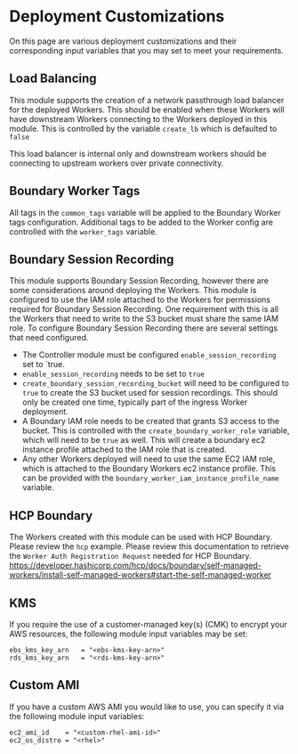# Deployment Customizations

On this page are various deployment customizations and their corresponding input variables that you may set to meet your requirements.

## Load Balancing

This module supports the creation of a network passthrough load balancer for the deployed Workers. This should be enabled when these Workers will have downstream Workers connecting to the Workers deployed in this module. This is controlled by the variable `create_lb` which is defaulted to `false`

This load balancer is internal only and downstream workers should be connecting to upstream workers over private connectivity.

## Boundary Worker Tags

All tags in the `common_tags` variable will be applied to the Boundary Worker tags configuration. Additional tags to be added to the Worker config are controlled with the `worker_tags` variable.

## Boundary Session Recording

This module supports Boundary Session Recording, however there are some considerations around deploying the Workers. This module is configured to use the IAM role attached to the Workers for permissions required for Boundary Session Recording. One requirement with this is all the Workers that need to write to the S3 bucket must share the same IAM role. To configure Boundary Session Recording there are several settings that need configured.

- The Controller module must be configured `enable_session_recording` set to `true.
- `enable_session_recording` needs to be set to `true`
- `create_boundary_session_recording_bucket` will need to be configured to `true` to create the S3 bucket used for session recordings. This should only be created one time, typically part of the ingress Worker deployment.
- A Boundary IAM role needs to be created that grants S3 access to the bucket. This is controlled with the `create_boundary_worker_role` variable, which will need to be `true` as well. This will create a boundary ec2 instance profile attached to the IAM role that is created.
- Any other Workers deployed will need to use the same EC2 IAM role, which is attached to the Boundary Workers ec2 instance profile. This can be provided with the `boundary_worker_iam_instance_profile_name` variable.

## HCP Boundary

The Workers created with this module can be used with HCP Boundary. Please review the `hcp` example. Please review this documentation to retrieve the `Worker Auth Registration Request` needed for HCP Boundary. <https://developer.hashicorp.com/hcp/docs/boundary/self-managed-workers/install-self-managed-workers#start-the-self-managed-worker>

## KMS

If you require the use of a customer-managed key(s) (CMK) to encrypt your AWS resources, the following module input variables may be set:

```hcl
ebs_kms_key_arn   = "<ebs-kms-key-arn>"
rds_kms_key_arn   = "<rds-kms-key-arn>"
```

## Custom AMI

If you have a custom AWS AMI you would like to use, you can specify it via the following module input variables:

```hcl
ec2_ami_id    = "<custom-rhel-ami-id>"
ec2_os_distro = "<rhel>"
```
